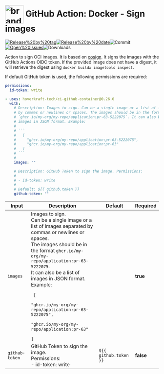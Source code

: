 <!-- start title -->

# <img src=".github/ghadocs/branding.svg" width="60px" align="center" alt="branding<icon:award color:blue>" /> GitHub Action: Docker - Sign images

<!-- end title -->
<!--
// jscpd:ignore-start
-->
<!-- markdownlint-disable MD013 -->
<!-- start badges -->

<a href="https%3A%2F%2Fgithub.com%2Fhoverkraft-tech%2Fci-github-container%2Freleases%2Flatest"><img src="https://img.shields.io/github/v/release/hoverkraft-tech/ci-github-container?display_name=tag&sort=semver&logo=github&style=flat-square" alt="Release%20by%20tag" /></a><a href="https%3A%2F%2Fgithub.com%2Fhoverkraft-tech%2Fci-github-container%2Freleases%2Flatest"><img src="https://img.shields.io/github/release-date/hoverkraft-tech/ci-github-container?display_name=tag&sort=semver&logo=github&style=flat-square" alt="Release%20by%20date" /></a><img src="https://img.shields.io/github/last-commit/hoverkraft-tech/ci-github-container?logo=github&style=flat-square" alt="Commit" /><a href="https%3A%2F%2Fgithub.com%2Fhoverkraft-tech%2Fci-github-container%2Fissues"><img src="https://img.shields.io/github/issues/hoverkraft-tech/ci-github-container?logo=github&style=flat-square" alt="Open%20Issues" /></a><img src="https://img.shields.io/github/downloads/hoverkraft-tech/ci-github-container/total?logo=github&style=flat-square" alt="Downloads" />

<!-- end badges -->
<!-- markdownlint-enable MD013 -->
<!--
// jscpd:ignore-end
-->
<!-- start description -->

Action to sign OCI images.
It is based on [cosign](https://github.com/sigstore/cosign).
It signs the images with the GitHub Actions OIDC token.
If the provided image does not have a digest, it will retrieve the digest using `docker buildx imagetools inspect`.

<!-- end description -->
<!-- start contents -->
<!-- end contents -->

If default GitHub token is used, the following permissions are required:

```yml
permissions:
  id-token: write
```

<!-- start usage -->

````yaml
- uses: hoverkraft-tech/ci-github-container@0.26.0
  with:
    # Description: Images to sign. Can be a single image or a list of images separated
    # by commas or newlines or spaces. The images should be in the format
    # `ghcr.io/my-org/my-repo/application:pr-63-5222075`. It can also be a list of
    # images in JSON format. Example:
    #
    # ```
    #   [
    #     "ghcr.io/my-org/my-repo/application:pr-63-5222075",
    #     "ghcr.io/my-org/my-repo/application:pr-63"
    #   ]
    # ```
    #
    images: ""

    # Description: GitHub Token to sign the image. Permissions:
    #
    # - id-token: write
    #
    # Default: ${{ github.token }}
    github-token: ""
````

<!-- end usage -->
<!-- start inputs -->

| **Input**                 | **Description**                                                                                                                                                                                                                                                                                                                                                                                                                                                   | **Default**                      | **Required** |
| ------------------------- | ----------------------------------------------------------------------------------------------------------------------------------------------------------------------------------------------------------------------------------------------------------------------------------------------------------------------------------------------------------------------------------------------------------------------------------------------------------------- | -------------------------------- | ------------ |
| <code>images</code>       | Images to sign.<br />Can be a single image or a list of images separated by commas or newlines or spaces.<br />The images should be in the format <code>ghcr.io/my-org/my-repo/application:pr-63-5222075</code>.<br />It can also be a list of images in JSON format.<br />Example:<br /><code></code><code><br /> [<br /> "ghcr.io/my-org/my-repo/application:pr-63-5222075",<br /> "ghcr.io/my-org/my-repo/application:pr-63"<br /> ]<br /></code><code></code> |                                  | **true**     |
| <code>github-token</code> | GitHub Token to sign the image.<br />Permissions:<br /> - id-token: write                                                                                                                                                                                                                                                                                                                                                                                         | <code>${{ github.token }}</code> | **false**    |

<!-- end inputs -->
<!-- markdownlint-disable MD013 -->
<!-- start outputs -->
<!-- end outputs -->
<!-- markdownlint-enable MD013 -->
<!-- start [.github/ghadocs/examples/] -->
<!-- end [.github/ghadocs/examples/] -->
